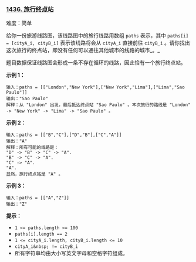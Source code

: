 ### [1436\. 旅行终点站](https://leetcode.cn/problems/destination-city/)

难度：简单

给你一份旅游线路图，该线路图中的旅行线路用数组 `paths` 表示，其中 `paths[i] = [cityA_i, cityB_i]` 表示该线路将会从 `cityA_i` 直接前往 `cityB_i` 。请你找出这次旅行的终点站，即没有任何可以通往其他城市的线路的城市_。_

题目数据保证线路图会形成一条不存在循环的线路，因此恰有一个旅行终点站。

**示例 1：**

```
输入：paths = [["London","New York"],["New York","Lima"],["Lima","Sao Paulo"]]
输出："Sao Paulo" 
解释：从 "London" 出发，最后抵达终点站 "Sao Paulo" 。本次旅行的路线是 "London" -> "New York" -> "Lima" -> "Sao Paulo" 。
```

**示例 2：**

```
输入：paths = [["B","C"],["D","B"],["C","A"]]
输出："A"
解释：所有可能的线路是：
"D" -> "B" -> "C" -> "A". 
"B" -> "C" -> "A". 
"C" -> "A". 
"A". 
显然，旅行终点站是 "A" 。
```

**示例 3：**

```
输入：paths = [["A","Z"]]
输出："Z"
```

**提示：**

-   `1 <= paths.length <= 100`
-   `paths[i].length == 2`
-   `1 <= cityA_i.length, cityB_i.length <= 10`
-   `cityA_i&nbsp; != cityB_i`
-   所有字符串均由大小写英文字母和空格字符组成。

